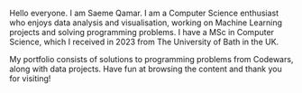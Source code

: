 Hello everyone. I am Saeme Qamar. I am a Computer Science enthusiast who enjoys data analysis and visualisation, working on Machine Learning projects and solving programming problems. I have a MSc in Computer Science, which I received in 2023 from The University of Bath in the UK.

My portfolio consists of solutions to programming problems from Codewars, along with data projects. Have fun at browsing the content and thank you for visiting!
